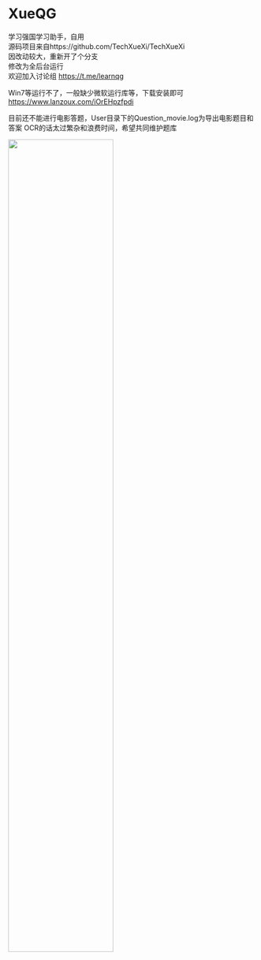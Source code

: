 # XueQG
学习强国学习助手，自用<br>
源码项目来自https://github.com/TechXueXi/TechXueXi <br>
因改动较大，重新开了个分支<br>
修改为全后台运行<br>
欢迎加入讨论组
https://t.me/learnqg

Win7等运行不了，一般缺少微软运行库等，下载安装即可
https://www.lanzoux.com/iOrEHpzfpdi

目前还不能进行电影答题，User目录下的Question_movie.log为导出电影题目和答案
OCR的话太过繁杂和浪费时间，希望共同维护题库

<img src="https://raw.githubusercontent.com/imkenf/Xue/main/0001.jpg" width="65%">
